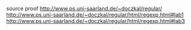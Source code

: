 
source proof
  http://www.ps.uni-saarland.de/~doczkal/regular/
  http://www.ps.uni-saarland.de/~doczkal/regular/html/regexp.html#lab1
  http://www.ps.uni-saarland.de/~doczkal/regular/html/regexp.html#lab3
